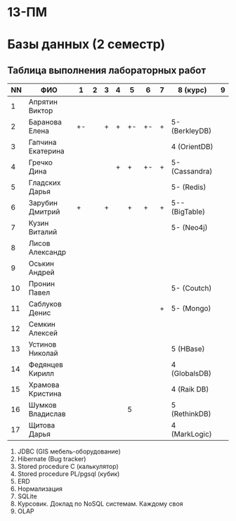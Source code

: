 # 13-ПМ
# Базы данных (2 семестр)

## Таблица выполнения лабораторных работ

| NN  | ФИО               | 1   | 2   | 3   | 4   | 5   | 6   | 7   | 8 (курс)       | 9   |
| --- | ----------------- | --- | --- | --- | --- | --- | --- | --- | -------------- | --- |
| 1   | Апрятин Виктор    |     |     |     |     |     |     |     |                |     |
| 2   | Баранова Елена    | +-  |     | +   | +   | +-  | +-  | +   | 5- (BerkleyDB) |     |
| 3   | Гапчина Екатерина |     |     |     |     |     |     |     | 4 (OrientDB)   |     |
| 4   | Гречко Дина       |     |     |     | +   | +   | +-  | +   | 5- (Cassandra) |     |
| 5   | Гладских Дарья    |     |     |     |     |     |     |     | 5- (Redis)     |     |
| 6   | Зарубин Дмитрий   | +   |     | +   |     | +   | +   | +   | 5-- (BigTable) |     |
| 7   | Кузин Виталий     |     |     |     |     |     |     |     | 5- (Neo4j)     |     |
| 8   | Лисов Александр   |     |     |     |     |     |     |     |                |     |
| 9   | Оськин Андрей     |     |     |     |     |     |     |     |                |     |
| 10  | Пронин Павел      |     |     |     |     |     |     |     | 5- (Coutch)    |     |
| 11  | Саблуков Денис    |     |     |     |     |     |     | +   | 5- (Mongo)     |     |
| 12  | Семкин Алексей    |     |     |     |     |     |     |     |                |     |
| 13  | Устинов Николай   |     |     |     |     |     |     |     | 5 (HBase)      |     |
| 14  | Федянцев Кирилл   |     |     |     |     |     |     |     | 4 (GlobalsDB)  |     |
| 15  | Храмова Кристина  |     |     |     |     |     |     |     | 4 (Raik DB)    |     |
| 16  | Шумков Владислав  |     |     |     |     | 5   |     |     | 5 (RethinkDB)  |     |
| 17  | Щитова Дарья      |     |     |     |     |     |     |     | 4 (MarkLogic)  |     |

1. JDBC (GIS мебель-оборудование)
2. Hibernate (Bug tracker)
3. Stored procedure C (калькулятор)
4. Stored procedure PL/pgsql (кубик)
5. ERD
6. Нормализация
7. SQLite
8. Курсовик. Доклад по NoSQL системам. Каждому своя
9. OLAP
